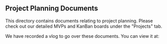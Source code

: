 
<h2>Project Planning Documents</h2>
This directory contains documents relating to project planning. Please check out our detailed MVPs and KanBan boards under the "Projects" tab. 

We have recorded a vlog to go over these documents. You can view it at: 
